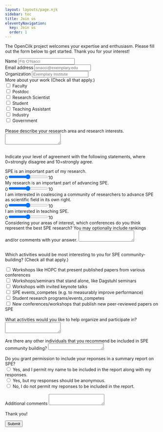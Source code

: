 ```yaml
---
layout: layouts/page.njk
sidebar: toc
title: Join us
eleventyNavigation:
  key: Join us
  order: 1
---
```


The OpenCilk project welcomes your expertise and enthusiasm. Please fill out the form below to get started. Thank you for your interest!

<form name="join-formxx" method="POST" data-netlify="true">
  <div class="form-group">
    <label for="name">Name</label>
    <input type="text" class="form-control" id="name" name="name" placeholder="Fib O'Nacci" required>
  </div>
  <div class="form-group">
    <label for="email">Email address</label>
    <input type="email" class="form-control" id="email" name="email" placeholder="onacci@exemplary.edu" required>
  </div>
  <div class="form-group">
    <label for="org">Organization</label>
    <input type="text" class="form-control" id="org" name="org" placeholder="Exemplary Institute">
  </div>
  <label>More about your work (Check all that apply.)</label>
  <div class="form-check">
    <input class="form-check-input" type="checkbox" value="faculty" name="faculty" id="faculty">
    <label class="form-check-label" for="faculty">
      Faculty
    </label>
  </div>
  <div class="form-check">
    <input class="form-check-input" type="checkbox" value="postdoc" name="postdoc" id="postdoc">
    <label class="form-check-label" for="postdoc">
      Postdoc
    </label>
  </div>
  <div class="form-check">
    <input class="form-check-input" type="checkbox" value="re_sci" name="re_sci" id="re_sci">
    <label class="form-check-label" for="re_sci">
      Research Scientist
    </label>
  </div>
  <div class="form-check">
    <input class="form-check-input" type="checkbox" value="student" name="student" id="student">
    <label class="form-check-label" for="student">
      Student
    </label>
  </div>
  <div class="form-check">
    <input class="form-check-input" type="checkbox" value="ta" name="ta" id="ta">
    <label class="form-check-label" for="ta">
      Teaching Assistant
    </label>
  </div>
  <div class="form-check">
    <input class="form-check-input" type="checkbox" value="industry" name="industry" id="Industry">
    <label class="form-check-label" for="Industry">
      Industry
    </label>
  </div>
  <div class="form-check">
    <input class="form-check-input" type="checkbox" value="govt" name="govt" id="govt">
    <label class="form-check-label" for="govt">
      Government
    </label>
  </div>
  </br>
  <div class="form-group">
    <label for="research_area">Please describe your research area and research interests.</label>
    <textarea class="form-control" id="research_area" name="research_area" rows="2"></textarea>
  </div>

  </br>Indicate your level of agreement with the following statements, where 0=strongly disagree and 10=strongly agree.
  <div class="form-group">
    <label for="spe-important-to-me">SPE is an important part of my research.</label></br>
    0<input type="range" class="form-range" name="spe_for_me" min="0" max="10" step="1" id="spe_important_to_me">10
  </div>
  <div class="form-group">
    <label for="me-important-to-spe">My research is an important part of advancing SPE.</label></br>
    0<input type="range" class="form-range" name="me_for_spe" min="0" max="10" step="1" id="me_important_to_spe">10
  </div>
  <div class="form-group">
    <label for="advancing-spe">I am interested in coalescing a community of researchers to advance SPE as scientific field in its own right.</label></br>
    0<input type="range" class="form-range" name="advancing_spe" min="0" max="10" step="1" id="advancing_spe">10
  </div>
  <div class="form-group">
    <label for="teaching-spe">I am interested in teaching SPE.</label></br>
    0<input type="range" class="form-range" name="teaching_spe" min="0" max="10" step="1" id="teaching_spe">10
  </div>

  <div class="form-group">
    <label for="conferences">Considering your areas of interest, which conferences do you think represent the best SPE research? You may optionally include rankings and/or comments with your answer.</label>
    <textarea class="form-control" id="conferences" name="conferences" rows="2"></textarea>
  </div>

  </br>Which activities would be most interesting to you for SPE community-building? (Check all that apply.)
  <div class="form-check">
    <input class="form-check-input" type="checkbox" value="" id="events_like_hopc" name="events_like_hopc">
    <label class="form-check-label" for="events_like_hopc">
      Workshops like HOPC that present published papers from various conferences
    </label>
  </div>
  <div class="form-check">
    <input class="form-check-input" type="checkbox" value="" id="events_like_dagstuhl" name="events_like_dagstuhl">
    <label class="form-check-label" for="events_like_dagstuhl">
      Workshops/seminars that stand alone, like Dagstuhl seminars
    </label>
  </div>
  <div class="form-check">
    <input class="form-check-input" type="checkbox" value="" id="events_w_keynote" name="events_w_keynote">
    <label class="form-check-label" for="events_w_keynote">
      Workshops with invited keynote talks
    </label>
  </div>
  <div class="form-check">
    <input class="form-check-input" type="checkbox" value="" id="events_compete" name="events_compete">
    <label class="form-check-label" for="events_compete">
      SPE events_competes (e.g. to measurably improve performance)
    </label>
  </div>
  <div class="form-check">
    <input class="form-check-input" type="checkbox" value="" id="events_students" name="events_students">
    <label class="form-check-label" for="events_students">
      Student research programs/events_competes
    </label>
  </div>
  <div class="form-check">
    <input class="form-check-input" type="checkbox" value="" id="events_publish" name="events_publish">
    <label class="form-check-label" for="events_publish">
      New conferences/workshops that publish new peer-reviewed papers on SPE
    </label>
  </div>

</br>
  <div class="form-group">
    <label for="help_with">What activities would you like to help organize and participate in?</label>
    <textarea class="form-control" id="help_with" name="help_with" rows="2"></textarea>
  </div>


</br>
  <div class="form-group">
    <label for="rec_people">Are there any other individuals that you recommend be included in SPE community building? </label>
    <textarea class="form-control" id="rec_people" name="rec_people" rows="1"></textarea>
  </div>

</br>
<label>Do you grant permission to include your reponses in a summary report on SPE?</label>
  <div class="form-check">
    <input class="form-check-input" type="radio" name="permission" id="permission1" value="Yes_w_name">
    <label class="form-check-label" for="permission1">
      Yes, and I permit my name to be included in the report along with my responses.
    </label>
  </div>
  <div class="form-check">
    <input class="form-check-input" type="radio"  name="permission" id="permission2" value="Yes_anon">
    <label class="form-check-label" for="permission2">
      Yes, but my responses should be anonymous.
    </label>
  </div>
  <div class="form-check">
    <input class="form-check-input" type="radio"  name="permission" id="permission3" value="No">
    <label class="form-check-label" for="permission3">
      No, I do not permit my reponses to be included in the report.
    </label>
  </div>

</br>
  <div class="form-group">
    <label for="rec_people">Additional comments </label>
    <textarea class="form-control" id="additional_comments" name="additional_comments" rows="2"></textarea>
  </div>

</br>
Thank you!


  <div class="form-group">
    <div data-netlify-recaptcha="true"></div>
  </div>
      


  <p>
    <button type="submit" class="btn btn-primary">Submit</button>
  </p>
</form>
